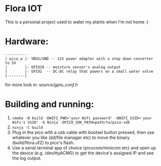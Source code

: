 # Flora IOT

This is a personal project used to water my plants when I'm not home :)

# Hardware:

```text
----------
| pico_w |- VBUS/GND -- 12V power adapter with a step down converter to 5V
|        |- GPIO26 -- moisture sensor's analog output
|        |- GPIO2  -- DC-DC relay that powers on a small water valve
|--------|
```
for more look in: *source/gpio\_conf.h*

# Building and running:

1. ``cmake -B build -DWIFI_PWD='your WiFi password' -DWIFI_SSID='your WiFi's SSID' -G Ninja -DPICO_SDK_PATH=path/to/pico-sdk``
2. ``ninja -C build``
3. Plug in the pico with a usb cable with bootsel button pressed, 
   then use whatever you like (dd/file manager etc) to move the binary (build/flora.uf2) to pico's flash. 
4. Use a serial terminal app of choice (picocom/minicom etc) and open up the device (e.g. /dev/ttyACM0) to
   get the device's assigned IP and see the log output.
